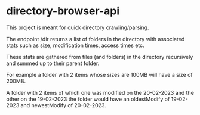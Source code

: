 # directory-browser-api

This project is meant for quick directory crawling/parsing.

The endpoint /dir returns a list of folders in the directory with associated stats such as size, modification times, access times etc.

These stats are gathered from files (and folders) in the directory recursively and summed up to their parent folder.

For example a folder with 2 items whose sizes are 100MB will have a size of 200MB.

A folder with 2 items of which one was modified on the 20-02-2023 and the other on the 19-02-2023 the folder would have an oldestModify of 19-02-2023 and newestModify of 20-02-2023.
